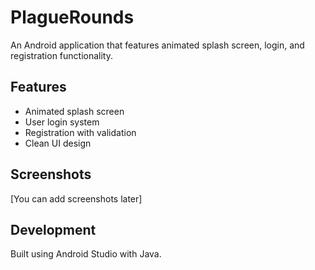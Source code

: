 # PlagueRounds

An Android application that features animated splash screen, login, and registration functionality.

## Features
- Animated splash screen
- User login system
- Registration with validation
- Clean UI design

## Screenshots
[You can add screenshots later]

## Development
Built using Android Studio with Java.
